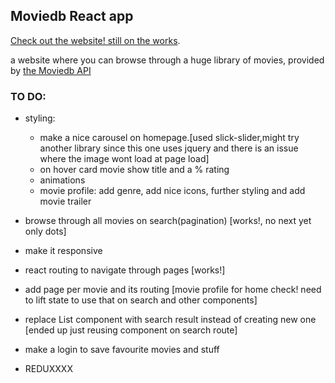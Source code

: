 

## Moviedb React app

 [Check out the website! still on the works](https://bennami.github.io/Movie-browse/).

a website where you can browse through a huge library of movies, provided by [the Moviedb API](https://developers.themoviedb.org/3/getting-started/introduction)

### TO DO:

- styling:
  - make a nice carousel on homepage.[used slick-slider,might try another library since this one uses jquery and there is an    issue where the image wont load  at page load]
  - on hover card movie show title and a % rating
  - animations 
  - movie profile: add genre, add nice  icons, further styling and add  movie trailer
  
- browse through all movies on search(pagination) [works!, no next yet only dots]  
- make it responsive
- react routing to navigate through pages [works!]
- add page per movie and its routing [movie profile for home check! need to lift state to use that on search and other components]
- replace List component with search result instead of creating new one [ended up just reusing component on search route]
- make a login to save favourite movies and stuff
- REDUXXXX





